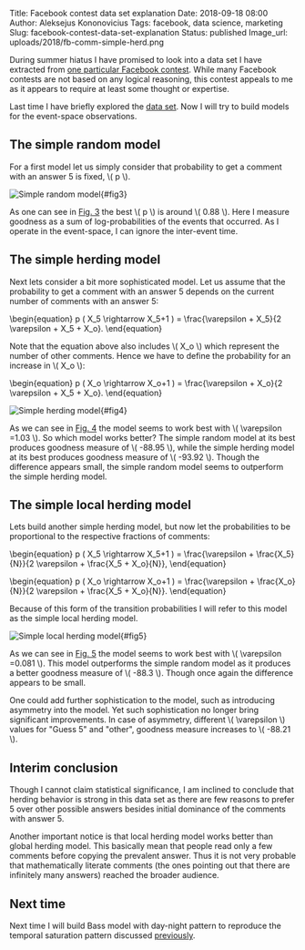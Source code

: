 Title: Facebook contest data set explanation
Date: 2018-09-18 08:00
Author: Aleksejus Kononovicius
Tags: facebook, data science, marketing
Slug: facebook-contest-data-set-explanation
Status: published
Image_url: uploads/2018/fb-comm-simple-herd.png

During summer hiatus I have promised to look into a data set I have extracted
from [one particular Facebook contest](https://www.facebook.com/HAPPYLietuva/photos/a.1208205755944127.1073741828.1207052856059417/1699711786793519/).
While many Facebook contests are not based on any logical reasoning, this
contest appeals to me as it appears to require at least some thought or
expertise.

Last time I have briefly explored the [data set]({filename}/articles/2018/fb-contest.md).
Now I will try to build models for the event-space observations.

<!--more-->

## The simple random model

For a first model let us simply consider that probability to get a comment
with an answer 5 is fixed, \\\( p \\\).

![Simple random model]({filename}/uploads/2018/fb-comm-simple-p.png "The goodness
of simple model with different \\\( p \\\) values."){#fig3}

As one can see in [Fig. 3](#fig3) the best \\\( p \\\) is around \\\( 0.88 \\\).
Here I measure goodness as a sum of log-probabilities of the events that
occurred. As I operate in the event-space, I can ignore the inter-event time.

## The simple herding model

Next lets consider a bit more sophisticated model. Let us assume that the
probability to get a comment with an answer 5 depends on the current number of
comments with an answer 5:

\begin{equation}
p ( X_5 \rightarrow X_5+1 ) = \frac{\varepsilon + X_5}{2 \varepsilon + X_5 + X_o}.
\end{equation}

Note that the equation above also includes \\\( X_o \\\) which represent the
number of other comments. Hence we have to define the probability for an increase
in \\\( X_o \\\):

\begin{equation}
p ( X_o \rightarrow X_o+1 ) = \frac{\varepsilon + X_o}{2 \varepsilon + X_5 + X_o}.
\end{equation}

![Simple herding model]({filename}/uploads/2018/fb-comm-simple-herd.png "The goodness
of simple herding model with different \\\( \varepsilon \\\) values."){#fig4}

As we can see in [Fig. 4](#fig4) the model seems to work best with
\\\( \varepsilon =1.03 \\\). So which model works better? The simple random model
at its best produces goodness measure of \\\( -88.95 \\\), while the simple
herding model at its best produces goodness measure of \\\( -93.92 \\\). Though
the difference appears small, the simple random model seems to outperform the
simple herding model.

## The simple local herding model

Lets build another simple herding model, but now let the probabilities to be
proportional to the respective fractions of comments:

\begin{equation}
p ( X_5 \rightarrow X_5+1 ) = \frac{\varepsilon + \frac{X_5}{N}}{2 \varepsilon +
\frac{X_5 + X_o}{N}},
\end{equation}

\begin{equation}
p ( X_o \rightarrow X_o+1 ) = \frac{\varepsilon + \frac{X_o}{N}}{2 \varepsilon +
\frac{X_5 + X_o}{N}}.
\end{equation}

Because of this form of the transition probabilities I will refer to this model
as the simple local herding model.

![Simple local herding model]({filename}/uploads/2018/fb-comm-simple-herd-local.png
"The goodness of simple local herding model with different \\\( \varepsilon \\\) values."){#fig5}

As we can see in [Fig. 5](#fig5) the model seems to work best with
\\\( \varepsilon =0.081 \\\). This model outperforms the simple random model as
it produces a better goodness measure of \\\( -88.3 \\\). Though once again the
difference appears to be small.

One could add further sophistication to the model, such as introducing asymmetry
into the model. Yet such sophistication no longer bring significant improvements.
In case of asymmetry, different \\\( \varepsilon \\\) values for "Guess 5" and
"other", goodness measure increases to \\\( -88.21 \\\).

## Interim conclusion

Though I cannot claim statistical significance, I am inclined to conclude
that herding behavior is strong in this data set as there are few reasons to
prefer 5 over other possible answers besides initial dominance of the comments
with answer 5.

Another important notice is that local herding model works better
than global herding model. This basically mean that people read only a few
comments before copying the prevalent answer. Thus it is not very probable that
mathematically literate comments (the ones pointing out that there are infinitely
many answers) reached the broader audience.

## Next time

Next time I will build Bass model with day-night pattern to reproduce the
temporal saturation pattern discussed [previously]({filename}/articles/2018/fb-contest.md).
